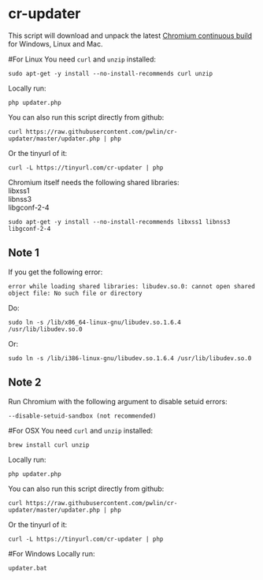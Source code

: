 # cr-updater
This script will download and unpack the latest [Chromium continuous build](https://storage.googleapis.com/chromium-browser-continuous/index.html) for Windows, Linux and Mac.


#For Linux
You need `curl` and `unzip` installed:
    
    sudo apt-get -y install --no-install-recommends curl unzip

Locally run:

    php updater.php

You can also run this script directly from github:

    curl https://raw.githubusercontent.com/pwlin/cr-updater/master/updater.php | php

Or the tinyurl of it:

    curl -L https://tinyurl.com/cr-updater | php

Chromium itself needs the following shared libraries:  
libxss1   
libnss3   
libgconf-2-4  

    sudo apt-get -y install --no-install-recommends libxss1 libnss3 libgconf-2-4

Note 1
------
If you get the following error:

    error while loading shared libraries: libudev.so.0: cannot open shared object file: No such file or directory
    
Do:

    sudo ln -s /lib/x86_64-linux-gnu/libudev.so.1.6.4 /usr/lib/libudev.so.0

Or:

    sudo ln -s /lib/i386-linux-gnu/libudev.so.1.6.4 /usr/lib/libudev.so.0
    
Note 2
------
Run Chromium with the following argument to disable setuid errors:

    --disable-setuid-sandbox (not recommended) 
    

#For OSX
You need `curl` and `unzip` installed:

    brew install curl unzip

Locally run:

    php updater.php

You can also run this script directly from github:

    curl https://raw.githubusercontent.com/pwlin/cr-updater/master/updater.php | php

Or the tinyurl of it:

    curl -L https://tinyurl.com/cr-updater | php

#For Windows
Locally run:

    updater.bat




    
